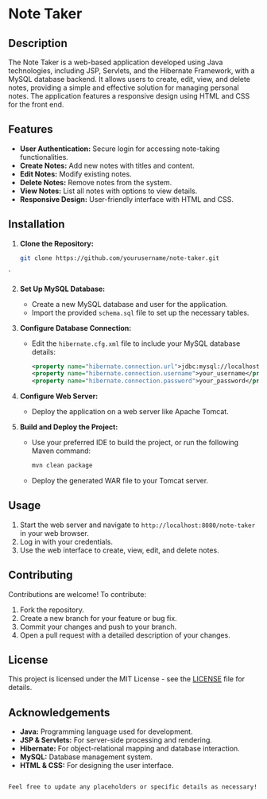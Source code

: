 # Note Taker

## Description

The Note Taker is a web-based application developed using Java technologies, including JSP, Servlets, and the Hibernate Framework, with a MySQL database backend. It allows users to create, edit, view, and delete notes, providing a simple and effective solution for managing personal notes. The application features a responsive design using HTML and CSS for the front end.

## Features

- **User Authentication:** Secure login for accessing note-taking functionalities.
- **Create Notes:** Add new notes with titles and content.
- **Edit Notes:** Modify existing notes.
- **Delete Notes:** Remove notes from the system.
- **View Notes:** List all notes with options to view details.
- **Responsive Design:** User-friendly interface with HTML and CSS.

## Installation

1. **Clone the Repository:**
   ```bash
   git clone https://github.com/yourusername/note-taker.git
`

2. **Set Up MySQL Database:**
   - Create a new MySQL database and user for the application.
   - Import the provided `schema.sql` file to set up the necessary tables.

3. **Configure Database Connection:**
   - Edit the `hibernate.cfg.xml` file to include your MySQL database details:
     ```xml
     <property name="hibernate.connection.url">jdbc:mysql://localhost:3306/your_database</property>
     <property name="hibernate.connection.username">your_username</property>
     <property name="hibernate.connection.password">your_password</property>
     ```

4. **Configure Web Server:**
   - Deploy the application on a web server like Apache Tomcat.

5. **Build and Deploy the Project:**
   - Use your preferred IDE to build the project, or run the following Maven command:
     ```bash
     mvn clean package
     ```
   - Deploy the generated WAR file to your Tomcat server.

## Usage

1. Start the web server and navigate to `http://localhost:8080/note-taker` in your web browser.
2. Log in with your credentials.
3. Use the web interface to create, view, edit, and delete notes.

## Contributing

Contributions are welcome! To contribute:

1. Fork the repository.
2. Create a new branch for your feature or bug fix.
3. Commit your changes and push to your branch.
4. Open a pull request with a detailed description of your changes.

## License

This project is licensed under the MIT License - see the [LICENSE](LICENSE) file for details.

## Acknowledgements

- **Java:** Programming language used for development.
- **JSP & Servlets:** For server-side processing and rendering.
- **Hibernate:** For object-relational mapping and database interaction.
- **MySQL:** Database management system.
- **HTML & CSS:** For designing the user interface.
```

Feel free to update any placeholders or specific details as necessary!
